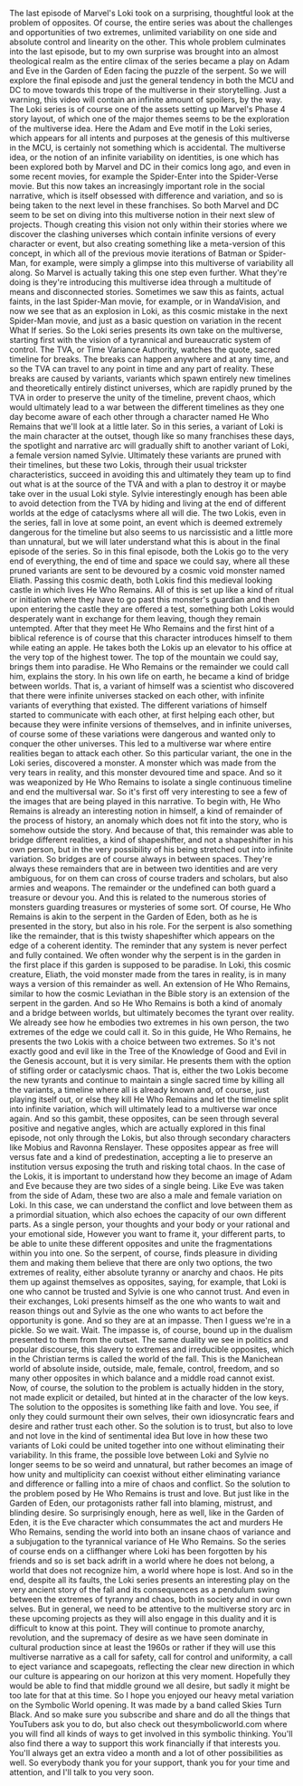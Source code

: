  The last episode of Marvel's Loki took on a surprising, thoughtful look at the problem of opposites. Of course, the entire series was about the challenges and opportunities of two extremes, unlimited variability on one side and absolute control and linearity on the other. This whole problem culminates into the last episode, but to my own surprise was brought into an almost theological realm as the entire climax of the series became a play on Adam and Eve in the Garden of Eden facing the puzzle of the serpent. So we will explore the final episode and just the general tendency in both the MCU and DC to move towards this trope of the multiverse in their storytelling. Just a warning, this video will contain an infinite amount of spoilers, by the way. The Loki series is of course one of the assets setting up Marvel's Phase 4 story layout, of which one of the major themes seems to be the exploration of the multiverse idea. Here the Adam and Eve motif in the Loki series, which appears for all intents and purposes at the genesis of this multiverse in the MCU, is certainly not something which is accidental. The multiverse idea, or the notion of an infinite variability on identities, is one which has been explored both by Marvel and DC in their comics long ago, and even in some recent movies, for example the Spider-Enter into the Spider-Verse movie. But this now takes an increasingly important role in the social narrative, which is itself obsessed with difference and variation, and so is being taken to the next level in these franchises. So both Marvel and DC seem to be set on diving into this multiverse notion in their next slew of projects. Though creating this vision not only within their stories where we discover the clashing universes which contain infinite versions of every character or event, but also creating something like a meta-version of this concept, in which all of the previous movie iterations of Batman or Spider-Man, for example, were simply a glimpse into this multiverse of variability all along. So Marvel is actually taking this one step even further. What they're doing is they're introducing this multiverse idea through a multitude of means and disconnected stories. Sometimes we saw this as faints, actual faints, in the last Spider-Man movie, for example, or in WandaVision, and now we see that as an explosion in Loki, as this cosmic mistake in the next Spider-Man movie, and just as a basic question on variation in the recent What If series. So the Loki series presents its own take on the multiverse, starting first with the vision of a tyrannical and bureaucratic system of control. The TVA, or Time Variance Authority, watches the quote, sacred timeline for breaks. The breaks can happen anywhere and at any time, and so the TVA can travel to any point in time and any part of reality. These breaks are caused by variants, variants which spawn entirely new timelines and theoretically entirely distinct universes, which are rapidly pruned by the TVA in order to preserve the unity of the timeline, prevent chaos, which would ultimately lead to a war between the different timelines as they one day become aware of each other through a character named He Who Remains that we'll look at a little later. So in this series, a variant of Loki is the main character at the outset, though like so many franchises these days, the spotlight and narrative arc will gradually shift to another variant of Loki, a female version named Sylvie. Ultimately these variants are pruned with their timelines, but these two Lokis, through their usual trickster characteristics, succeed in avoiding this and ultimately they team up to find out what is at the source of the TVA and with a plan to destroy it or maybe take over in the usual Loki style. Sylvie interestingly enough has been able to avoid detection from the TVA by hiding and living at the end of different worlds at the edge of cataclysms where all will die. The two Lokis, even in the series, fall in love at some point, an event which is deemed extremely dangerous for the timeline but also seems to us narcissistic and a little more than unnatural, but we will later understand what this is about in the final episode of the series. So in this final episode, both the Lokis go to the very end of everything, the end of time and space we could say, where all these pruned variants are sent to be devoured by a cosmic void monster named Eliath. Passing this cosmic death, both Lokis find this medieval looking castle in which lives He Who Remains. All of this is set up like a kind of ritual or initiation where they have to go past this monster's guardian and then upon entering the castle they are offered a test, something both Lokis would desperately want in exchange for them leaving, though they remain untempted. After that they meet He Who Remains and the first hint of a biblical reference is of course that this character introduces himself to them while eating an apple. He takes both the Lokis up an elevator to his office at the very top of the highest tower. The top of the mountain we could say, brings them into paradise. He Who Remains or the remainder we could call him, explains the story. In his own life on earth, he became a kind of bridge between worlds. That is, a variant of himself was a scientist who discovered that there were infinite universes stacked on each other, with infinite variants of everything that existed. The different variations of himself started to communicate with each other, at first helping each other, but because they were infinite versions of themselves, and in infinite universes, of course some of these variations were dangerous and wanted only to conquer the other universes. This led to a multiverse war where entire realities began to attack each other. So this particular variant, the one in the Loki series, discovered a monster. A monster which was made from the very tears in reality, and this monster devoured time and space. And so it was weaponized by He Who Remains to isolate a single continuous timeline and end the multiversal war. So it's first off very interesting to see a few of the images that are being played in this narrative. To begin with, He Who Remains is already an interesting notion in himself, a kind of remainder of the process of history, an anomaly which does not fit into the story, who is somehow outside the story. And because of that, this remainder was able to bridge different realities, a kind of shapeshifter, and not a shapeshifter in his own person, but in the very possibility of his being stretched out into infinite variation. So bridges are of course always in between spaces. They're always these remainders that are in between two identities and are very ambiguous, for on them can cross of course traders and scholars, but also armies and weapons. The remainder or the undefined can both guard a treasure or devour you. And this is related to the numerous stories of monsters guarding treasures or mysteries of some sort. Of course, He Who Remains is akin to the serpent in the Garden of Eden, both as he is presented in the story, but also in his role. For the serpent is also something like the remainder, that is this twisty shapeshifter which appears on the edge of a coherent identity. The reminder that any system is never perfect and fully contained. We often wonder why the serpent is in the garden in the first place if this garden is supposed to be paradise. In Loki, this cosmic creature, Eliath, the void monster made from the tares in reality, is in many ways a version of this remainder as well. An extension of He Who Remains, similar to how the cosmic Leviathan in the Bible story is an extension of the serpent in the garden. And so He Who Remains is both a kind of anomaly and a bridge between worlds, but ultimately becomes the tyrant over reality. We already see how he embodies two extremes in his own person, the two extremes of the edge we could call it. So in this guide, He Who Remains, he presents the two Lokis with a choice between two extremes. So it's not exactly good and evil like in the Tree of the Knowledge of Good and Evil in the Genesis account, but it is very similar. He presents them with the option of stifling order or cataclysmic chaos. That is, either the two Lokis become the new tyrants and continue to maintain a single sacred time by killing all the variants, a timeline where all is already known and, of course, just playing itself out, or else they kill He Who Remains and let the timeline split into infinite variation, which will ultimately lead to a multiverse war once again. And so this gambit, these opposites, can be seen through several positive and negative angles, which are actually explored in this final episode, not only through the Lokis, but also through secondary characters like Mobius and Ravonna Renslayer. These opposites appear as free will versus fate and a kind of predestination, accepting a lie to preserve an institution versus exposing the truth and risking total chaos. In the case of the Lokis, it is important to understand how they become an image of Adam and Eve because they are two sides of a single being. Like Eve was taken from the side of Adam, these two are also a male and female variation on Loki. In this case, we can understand the conflict and love between them as a primordial situation, which also echoes the capacity of our own different parts. As a single person, your thoughts and your body or your rational and your emotional side, However you want to frame it, your different parts, to be able to unite these different opposites and unite the fragmentations within you into one. So the serpent, of course, finds pleasure in dividing them and making them believe that there are only two options, the two extremes of reality, either absolute tyranny or anarchy and chaos. He pits them up against themselves as opposites, saying, for example, that Loki is one who cannot be trusted and Sylvie is one who cannot trust. And even in their exchanges, Loki presents himself as the one who wants to wait and reason things out and Sylvie as the one who wants to act before the opportunity is gone. And so they are at an impasse. Then I guess we're in a pickle. So we wait. Wait. The impasse is, of course, bound up in the dualism presented to them from the outset. The same duality we see in politics and popular discourse, this slavery to extremes and irreducible opposites, which in the Christian terms is called the world of the fall. This is the Manichean world of absolute inside, outside, male, female, control, freedom, and so many other opposites in which balance and a middle road cannot exist. Now, of course, the solution to the problem is actually hidden in the story, not made explicit or detailed, but hinted at in the character of the low keys. The solution to the opposites is something like faith and love. You see, if only they could surmount their own selves, their own idiosyncratic fears and desire and rather trust each other. So the solution is to trust, but also to love and not love in the kind of sentimental idea But love in how these two variants of Loki could be united together into one without eliminating their variability. In this frame, the possible love between Loki and Sylvie no longer seems to be so weird and unnatural, but rather becomes an image of how unity and multiplicity can coexist without either eliminating variance and difference or falling into a mire of chaos and conflict. So the solution to the problem posed by He Who Remains is trust and love. But just like in the Garden of Eden, our protagonists rather fall into blaming, mistrust, and blinding desire. So surprisingly enough, here as well, like in the Garden of Eden, it is the Eve character which consummates the act and murders He Who Remains, sending the world into both an insane chaos of variance and a subjugation to the tyrannical variance of He Who Remains. So the series of course ends on a cliffhanger where Loki has been forgotten by his friends and so is set back adrift in a world where he does not belong, a world that does not recognize him, a world where hope is lost. And so in the end, despite all its faults, the Loki series presents an interesting play on the very ancient story of the fall and its consequences as a pendulum swing between the extremes of tyranny and chaos, both in society and in our own selves. But in general, we need to be attentive to the multiverse story arc in these upcoming projects as they will also engage in this duality and it is difficult to know at this point. They will continue to promote anarchy, revolution, and the supremacy of desire as we have seen dominate in cultural production since at least the 1960s or rather if they will use this multiverse narrative as a call for safety, call for control and uniformity, a call to eject variance and scapegoats, reflecting the clear new direction in which our culture is appearing on our horizon at this very moment. Hopefully they would be able to find that middle ground we all desire, but sadly it might be too late for that at this time. So I hope you enjoyed our heavy metal variation on the Symbolic World opening. It was made by a band called Skies Turn Black. And so make sure you subscribe and share and do all the things that YouTubers ask you to do, but also check out thesymbolicworld.com where you will find all kinds of ways to get involved in this symbolic thinking. You'll also find there a way to support this work financially if that interests you. You'll always get an extra video a month and a lot of other possibilities as well. So everybody thank you for your support, thank you for your time and attention, and I'll talk to you very soon.